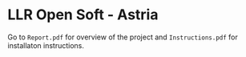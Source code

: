 # LLR Open Soft - Astria

Go to `Report.pdf` for overview of the project and `Instructions.pdf` for installaton instructions.
